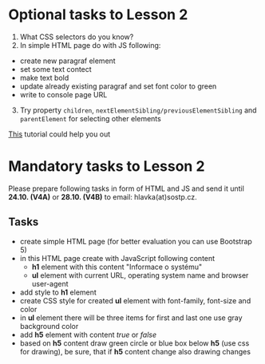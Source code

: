 # Optional tasks to Lesson 2

1) What CSS selectors do you know?
2) In simple HTML page do with JS following:
* create new paragraf element
* set some text contect
* make text bold
* update already existing paragraf and set font color to green
* write to console page URL
3) Try property `children`, `nextElementSibling/previousElementSibling` and `parentElement` for selecting other elements 

[This](https://www.w3schools.com/css/default.asp) tutorial could help you out

# Mandatory tasks to Lesson 2

Please prepare following tasks in form of HTML and JS and send it until **24.10. (V4A)** or **28.10. (V4B)** to email: hlavka(at)sostp.cz.

## Tasks
* create simple HTML page (for better evaluation you can use Bootstrap 5)
* in this HTML page create with JavaScript following content
  * **h1** element with this content "Informace o systému"
  * **ul** element with current URL, operating system name and browser user-agent
* add style to **h1** element
* create CSS style for created **ul** element with font-family, font-size and color
* in **ul** element there will be three items for first and last one use gray background color
* add **h5** element with content *true* or *false*
* based on **h5** content draw green circle or blue box below **h5** (use css for drawing), be sure, that if **h5** content change also drawing changes

